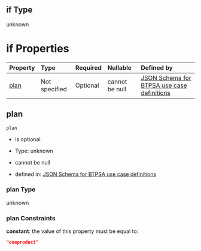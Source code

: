 ## if Type

unknown

# if Properties

| Property      | Type          | Required | Nullable       | Defined by                                                                                                                                                                                                                                  |
| :------------ | :------------ | :------- | :------------- | :------------------------------------------------------------------------------------------------------------------------------------------------------------------------------------------------------------------------------------------ |
| [plan](#plan) | Not specified | Optional | cannot be null | [JSON Schema for BTPSA use case definitions](btpsa-usecase-properties-services-items-allof-2-then-allof-26-then-allof-0-if-properties-plan.md "undefined#/properties/services/items/allOf/2/then/allOf/26/then/allOf/0/if/properties/plan") |

## plan



`plan`

*   is optional

*   Type: unknown

*   cannot be null

*   defined in: [JSON Schema for BTPSA use case definitions](btpsa-usecase-properties-services-items-allof-2-then-allof-26-then-allof-0-if-properties-plan.md "undefined#/properties/services/items/allOf/2/then/allOf/26/then/allOf/0/if/properties/plan")

### plan Type

unknown

### plan Constraints

**constant**: the value of this property must be equal to:

```json
"oneproduct"
```
